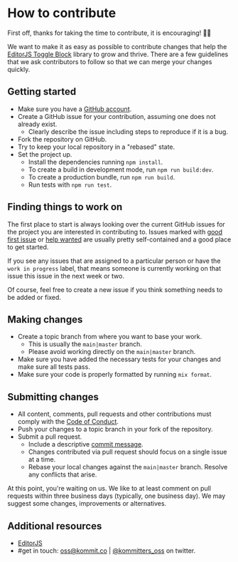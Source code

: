 # How to contribute

First off, thanks for taking the time to contribute, it is encouraging! 🎉🙌

We want to make it as easy as possible to contribute changes that help the [EditorJS Toggle Block][repo] library to grow and thrive. There are a few guidelines that we ask contributors to follow so that we can merge your changes quickly.

## Getting started

- Make sure you have a [GitHub account](https://github.com/signup/free).
- Create a GitHub issue for your contribution, assuming one does not already exist.
  - Clearly describe the issue including steps to reproduce if it is a bug.
- Fork the repository on GitHub.
- Try to keep your local repository in a "rebased" state.
- Set the project up.
  - Install the dependencies running `npm install`.
  - To create a build in development mode, run `npm run build:dev`.
  - To create a production bundle, run `npm run build`.
  - Run tests with `npm run test`.

## Finding things to work on

The first place to start is always looking over the current GitHub issues for the project you are
interested in contributing to. Issues marked with [good first issue][good-first-issue] or [help wanted][help-wanted] are usually pretty self-contained and a good place to get started.

If you see any issues that are assigned to a particular person or have the `work in progress` label, that means
someone is currently working on that issue this issue in the next week or two.

Of course, feel free to create a new issue if you think something needs to be added or fixed.

## Making changes

- Create a topic branch from where you want to base your work.
  - This is usually the `main|master` branch.
  - Please avoid working directly on the `main|master` branch.
- Make sure you have added the necessary tests for your changes and make sure all tests pass.
- Make sure your code is properly formatted by running `mix format`.

## Submitting changes

- All content, comments, pull requests and other contributions must comply with the [Code of Conduct][coc].
- Push your changes to a topic branch in your fork of the repository.
- Submit a pull request.
  - Include a descriptive [commit message][commit-msg].
  - Changes contributed via pull request should focus on a single issue at a time.
  - Rebase your local changes against the `main|master` branch. Resolve any conflicts that arise.

At this point, you're waiting on us. We like to at least comment on pull requests within three
business days (typically, one business day). We may suggest some changes, improvements or
alternatives.

## Additional resources

- [EditorJS](https://editorjs.io/)
- #get in touch: [oss@kommit.co](mailto:oss@kommit.co) | [@kommitters_oss](https://twitter.com/kommitters_oss) on twitter.

[repo]: https://github.com/kommitters/editorjs-toggle-block
[coc]: https://github.com/kommitters/editorjs-toggle-block/blob/main/CODE_OF_CONDUCT.md
[commit-msg]: https://github.com/erlang/otp/wiki/Writing-good-commit-messages
[good-first-issue]: https://github.com/kommitters/editorjs-toggle-block/issues?q=label%3A%22%F0%9F%91%8B+Good+first+issue%22
[help-wanted]: https://github.com/kommitters/editorjs-toggle-block/issues?q=label%3A%22%F0%9F%86%98+Help+wanted%22
